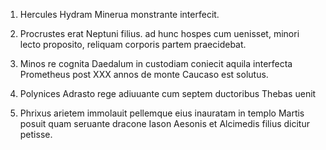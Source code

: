 1. Hercules Hydram Minerua monstrante interfecit.

1. Procrustes erat Neptuni filius. ad hunc hospes cum uenisset, minori lecto proposito, reliquam corporis partem praecidebat.

1. Minos re cognita Daedalum in custodiam coniecit aquila interfecta Prometheus post ⅩⅩⅩ annos de monte Caucaso est solutus.

1. Polynices Adrasto rege adiuuante cum septem ductoribus Thebas uenit

1. Phrixus arietem immolauit pellemque eius inauratam in templo Martis posuit quam seruante dracone Iason Aesonis et Alcimedis filius dicitur petisse.
